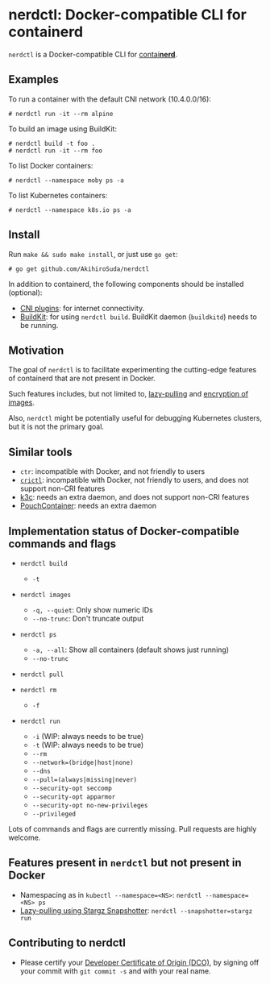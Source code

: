 # nerdctl: Docker-compatible CLI for containerd

`nerdctl` is a Docker-compatible CLI for [contai**nerd**](https://containerd.io).

## Examples

To run a container with the default CNI network (10.4.0.0/16):
```console
# nerdctl run -it --rm alpine
```

To build an image using BuildKit:
```console
# nerdctl build -t foo .
# nerdctl run -it --rm foo
```

To list Docker containers:
```console
# nerdctl --namespace moby ps -a
```

To list Kubernetes containers:
```console
# nerdctl --namespace k8s.io ps -a
```

## Install

Run `make && sudo make install`, or just use `go get`:

```console
# go get github.com/AkihiroSuda/nerdctl
```

In addition to containerd, the following components should be installed (optional):
- [CNI plugins](https://github.com/containernetworking/plugins): for internet connectivity.
- [BuildKit](https://github.com/moby/buildkit): for using `nerdctl build`. BuildKit daemon (`buildkitd`) needs to be running.

## Motivation

The goal of `nerdctl` is to facilitate experimenting the cutting-edge features of containerd that are not present in Docker.

Such features includes, but not limited to, [lazy-pulling](https://github.com/containerd/stargz-snapshotter) and [encryption of images](https://github.com/containerd/imgcrypt).

Also, `nerdctl` might be potentially useful for debugging Kubernetes clusters, but it is not the primary goal.

## Similar tools

- `ctr`: incompatible with Docker, and not friendly to users
- [`crictl`](https://github.com/kubernetes-sigs/cri-tools): incompatible with Docker, not friendly to users, and does not support non-CRI features
- [k3c](https://github.com/rancher/k3c): needs an extra daemon, and does not support non-CRI features
- [PouchContainer](https://github.com/alibaba/pouch): needs an extra daemon

## Implementation status of Docker-compatible commands and flags

- `nerdctl build`
  - `-t`

- `nerdctl images`
  - `-q, --quiet`: Only show numeric IDs
  - `--no-trunc`: Don't truncate output

- `nerdctl ps`
  - `-a, --all`: Show all containers (default shows just running)
  - `--no-trunc`

- `nerdctl pull`

- `nerdctl rm`
  - `-f`

- `nerdctl run`
  - `-i` (WIP: always needs to be true)
  - `-t` (WIP: always needs to be true)
  - `--rm`
  - `--network=(bridge|host|none)`
  - `--dns`
  - `--pull=(always|missing|never)`
  - `--security-opt seccomp`
  - `--security-opt apparmor`
  - `--security-opt no-new-privileges`
  - `--privileged`

Lots of commands and flags are currently missing. Pull requests are highly welcome.

## Features present in `nerdctl` but not present in Docker
- Namespacing as in `kubectl --namespace=<NS>`: `nerdctl --namespace=<NS> ps`
- [Lazy-pulling using Stargz Snapshotter](./docs/stargz.md): `nerdctl --snapshotter=stargz run`

## Contributing to nerdctl

- Please certify your [Developer Certificate of Origin (DCO)](https://developercertificate.org/), by signing off your commit with `git commit -s` and with your real name.
